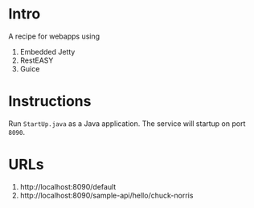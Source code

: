 # Intro
A recipe for webapps using 

1. Embedded Jetty
1. RestEASY
1. Guice

# Instructions
Run `StartUp.java` as a Java application. The service will startup on port `8090`.

# URLs
1. http://localhost:8090/default
1. http://localhost:8090/sample-api/hello/chuck-norris